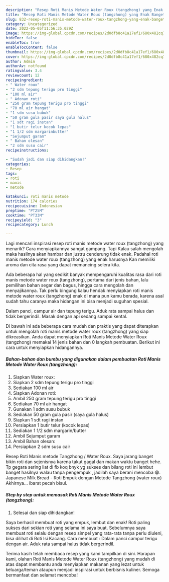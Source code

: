 ```yaml
---
description: "Resep Roti Manis Metode Water Roux (tangzhong) yang Enak Banget, Buat Buka Puasa Bikin Ngiler"
title: "Resep Roti Manis Metode Water Roux (tangzhong) yang Enak Banget, Buat Buka Puasa Bikin Ngiler"
slug: 832-resep-roti-manis-metode-water-roux-tangzhong-yang-enak-banget-buat-buka-puasa-bikin-ngiler
category: Uncategorized
date: 2022-05-05T11:56:35.029Z
image: https://img-global.cpcdn.com/recipes/2d0dfb8c41a17ef1/680x482cq70/roti-manis-metode-water-roux-tangzhong-foto-resep-utama.jpg
hideToc: false
enableToc: true
enableTocContent: false
thumbnail: https://img-global.cpcdn.com/recipes/2d0dfb8c41a17ef1/680x482cq70/roti-manis-metode-water-roux-tangzhong-foto-resep-utama.jpg
cover: https://img-global.cpcdn.com/recipes/2d0dfb8c41a17ef1/680x482cq70/roti-manis-metode-water-roux-tangzhong-foto-resep-utama.jpg
author: Admin
authorAv: notfound
ratingvalue: 3.4
reviewcount: 12
recipeingredient:
- " Water roux"
- "2 sdm tepung terigu pro tinggi"
- "100 ml air"
- " Adonan roti"
- "250 gram tepung terigu pro tinggi"
- "70 ml air hangat"
- "1 sdm susu bubuk"
- "50 gram gula pasir saya gula halus"
- "1 sdt ragi instan"
- "1 butir telur kocok lepas"
- "1 1/2 sdm margarinbutter"
- "Sejumput garam"
- " Bahan olesan"
- "2 sdm susu cair"
recipeinstructions:

- "Sudah jadi dan siap dihidangkan!"
categories:
- Resep
tags:
- roti
- manis
- metode

katakunci: roti manis metode 
nutrition: 174 calories
recipecuisine: Indonesian
preptime: "PT25M"
cooktime: "PT33M"
recipeyield: "3"
recipecategory: Lunch

---
```



Lagi mencari inspirasi resep roti manis metode water roux (tangzhong) yang menarik? Cara menyiapkannya sangat gampang. Tapi Kalau salah mengolah maka hasilnya akan hambar dan justru cenderung tidak enak. Padahal roti manis metode water roux (tangzhong) yang enak harusnya Kan memiliki aroma dan cita rasa yang dapat memancing selera kita.


Ada beberapa hal yang sedikit banyak mempengaruhi kualitas rasa dari roti manis metode water roux (tangzhong), pertama dari jenis bahan, lalu pemilihan bahan segar dan bagus, hingga cara mengolah dan menyajikannya. Tak perlu bingung kalau hendak menyiapkan roti manis metode water roux (tangzhong) enak di mana pun kamu berada, karena asal sudah tahu caranya maka hidangan ini bisa menjadi suguhan spesial.

Dalam panci, campur air dan tepung terigu. Aduk rata sampai halus dan tidak bergerindil. Masak dengan api sedang sampai kental.


Di bawah ini ada beberapa cara mudah dan praktis yang dapat diterapkan untuk mengolah roti manis metode water roux (tangzhong) yang siap dikreasikan. Anda dapat menyiapkan Roti Manis Metode Water Roux (tangzhong) memakai 14 jenis bahan dan 0 langkah pembuatan. Berikut ini cara untuk menyiapkan hidangannya.

<!--inarticleads1-->

##### Bahan-bahan dan bumbu yang digunakan dalam pembuatan Roti Manis Metode Water Roux (tangzhong):

1. Siapkan  Water roux:
1. Siapkan 2 sdm tepung terigu pro tinggi
1. Sediakan 100 ml air
1. Siapkan  Adonan roti:
1. Ambil 250 gram tepung terigu pro tinggi
1. Sediakan 70 ml air hangat
1. Gunakan 1 sdm susu bubuk
1. Sediakan 50 gram gula pasir (saya gula halus)
1. Siapkan 1 sdt ragi instan
1. Persiapkan 1 butir telur (kocok lepas)
1. Sediakan 1 1/2 sdm margarin/butter
1. Ambil Sejumput garam
1. Ambil  Bahan olesan:
1. Persiapkan 2 sdm susu cair


Resep Roti Manis metode Tangzhong / Water Roux. Saya jarang banget bikin roti dan sejenisnya karena takut gagal dan makan waktu banget hehe. Tp gegara sering liat di fb koq bnyk yg sukses dan bilang roti ini lembut banget hasilnya walau tanpa pengempuk , jadilah saya berani mencoba 😁. Japanese Milk Bread - Roti Empuk dengan Metode Tangzhong (water roux) Akhirnya… ibarat pecah bisul. 

<!--inarticleads2-->

##### Step by step untuk memasak Roti Manis Metode Water Roux (tangzhong):


1. Selesai dan siap dihidangkan!

Saya berhasil membuat roti yang empuk, lembut dan enak! Roti paling sukses dari sekian roti yang selama ini saya buat. Sebelumnya saya membuat roti selalu dengan resep simpel yang rata-rata tanpa perlu diuleni, bisa dilihat di Roti Isi Kacang. Cara membuat : Dalam panci campur terigu dengan air. Aduk rata sampai halus tidak bergerindil. 

Terima kasih telah membaca resep yang kami tampilkan di sini. Harapan kami, olahan Roti Manis Metode Water Roux (tangzhong) yang mudah di atas dapat membantu anda menyiapkan makanan yang lezat untuk keluarga/teman ataupun menjadi inspirasi untuk berbisnis kuliner. Semoga bermanfaat dan selamat mencoba!
